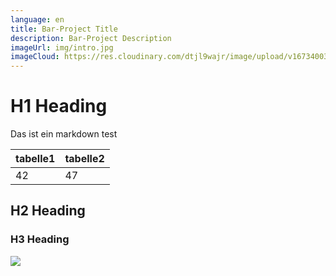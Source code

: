 ```yaml
---
language: en
title: Bar-Project Title
description: Bar-Project Description
imageUrl: img/intro.jpg
imageCloud: https://res.cloudinary.com/dtjl9wajr/image/upload/v1673400335/test/intro_v2vlls.jpg
---
```

# H1 Heading

Das ist ein markdown test

|tabelle1|tabelle2|
|---|---|
|42|47|

## H2 Heading

### H3 Heading





![](https://res.cloudinary.com/dtjl9wajr/image/upload/v1673400335/test/intro_v2vlls.jpg)



